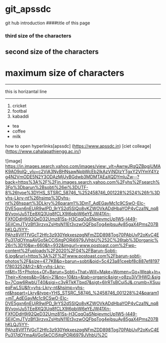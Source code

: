 # git_apssdc
git hub introduction
####title of this page
### third size of the characters
## second size of the characters
# maximum size of characters

***
this is horizantal line
***

1. cricket
2. footbal
3. kabaddi

- tea
- coffee
- milk

how to open hyperlinks[apssdc]
(https://www.apssdc.in)
[ciet colleage] (https://www.cahalapathiengg.ac.in/)


![image] https://in.images.search.yahoo.com/images/view;_ylt=AwrwJRgQZBpgjUMAK9AO9olQ;_ylu=c2VjA3NyBHNsawNpbWcEb2lkAzVjNDIzYTgxY2VlYmY4Yzg4N2VmODE5N2Y3ODAzMjUyBGdwb3MDMTAEaXQDYmluZw--?back=https%3A%2F%2Fin.images.search.yahoo.com%2Fyhs%2Fsearch%3Fp%3Dbarun%2Bsobti%26ei%3DUTF-8%26type%3DYHS_STSRC_58746_%252458746_001228%2524%26fr%3Dyhs-Lkry-nt%26hsimp%3Dyhs-nt%26hspart%3DLkry%26param1%3DmT_AdEGayMc1c9CSwO-EIc-DVE5gxn6nEUjR9wIPD_9rYS2d5SIQo8vKZWOVkADdHbaYOP4vCza1N_nq8BVvovjJu5TEe8XQ3Uq8fCLX9I6pbiW6eYEJW41Xn-FXfODdH9j92QeD32Umz81Ss-H3CqqOaSNpjevmcUp1W5-l449-SEiICmJTVzBfl3irzvxZsHtsN11Et3vzwOQFbqTog4ejbsuAy85gaX4PmsZ07BhKLQJ1jYY-PAhz8VIfTfVGcT2Hfc3z930YekxeszqgNFmZDD898Tog70PAbUvP2oKvC4EPu317dOYmaAVGo5kCCI5jtgPORi6979JVhbU%252C%26tab%3Dorganic%26ri%3D10&w=660&h=932&imgurl=www.postoast.com%2Fwp-content%2Fuploads%2F2020%2F04%2FBarun-Sobti-6.jpg&rurl=https%3A%2F%2Fwww.postoast.com%2Fbarun-sobti-photos%2F&size=47.7KB&p=barun+sobti&oid=5c423a81ceebf8c887ef8197f7803252&fr2=&fr=yhs-Lkry-nt&tt=15+Photos+Of+Barun+Sobti+That+Will+Make+Women+Go+Weak+In+Their+Knees&b=0&ni=21&no=10&ts=&tab=organic&sigr=o8zu3iV1HWD.&sigb=7Cqw6RwbUT40&sigi=c3vRTkKTbxd7&sigt=6IrRTsBCuj5J&.crumb=XSuueqFwL5U&fr=yhs-Lkry-nt&hsimp=yhs-nt&hspart=Lkry&type=YHS_STSRC_58746_%2458746_001228%24&param1=mT_AdEGayMc1c9CSwO-EIc-DVE5gxn6nEUjR9wIPD_9rYS2d5SIQo8vKZWOVkADdHbaYOP4vCza1N_nq8BVvovjJu5TEe8XQ3Uq8fCLX9I6pbiW6eYEJW41Xn-FXfODdH9j92QeD32Umz81Ss-H3CqqOaSNpjevmcUp1W5-l449-SEiICmJTVzBfl3irzvxZsHtsN11Et3vzwOQFbqTog4ejbsuAy85gaX4PmsZ07BhKLQJ1jYY-PAhz8VIfTfVGcT2Hfc3z930YekxeszqgNFmZDD898Tog70PAbUvP2oKvC4EPu317dOYmaAVGo5kCCI5jtgPORi6979JVhbU%2C
